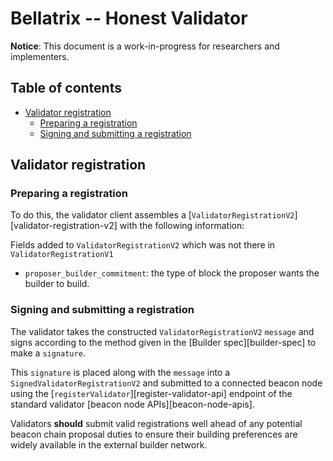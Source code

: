 # Bellatrix -- Honest Validator

**Notice**: This document is a work-in-progress for researchers and implementers.

## Table of contents

<!-- START doctoc generated TOC please keep comment here to allow auto update -->
<!-- DON'T EDIT THIS SECTION, INSTEAD RE-RUN doctoc TO UPDATE -->

- [Validator registration](#validator-registration)
  - [Preparing a registration](#preparing-a-registration)
  - [Signing and submitting a registration](#signing-and-submitting-a-registration)

<!-- END doctoc generated TOC please keep comment here to allow auto update -->

## Validator registration

### Preparing a registration

To do this, the validator client assembles a [`ValidatorRegistrationV2`][validator-registration-v2] with the following
information:

Fields added to `ValidatorRegistrationV2` which was not there in `ValidatorRegistrationV1`

* `proposer_builder_commitment`: the type of block the proposer wants the builder to build.

### Signing and submitting a registration

The validator takes the constructed `ValidatorRegistrationV2` `message` and signs according to the method given in
the [Builder spec][builder-spec] to make a `signature`.

This `signature` is placed along with the `message` into a `SignedValidatorRegistrationV2` and submitted to a connected
beacon node using the [`registerValidator`][register-validator-api] endpoint of the standard validator
[beacon node APIs][beacon-node-apis].

Validators **should** submit valid registrations well ahead of any potential beacon chain proposal duties to ensure
their building preferences are widely available in the external builder network.


